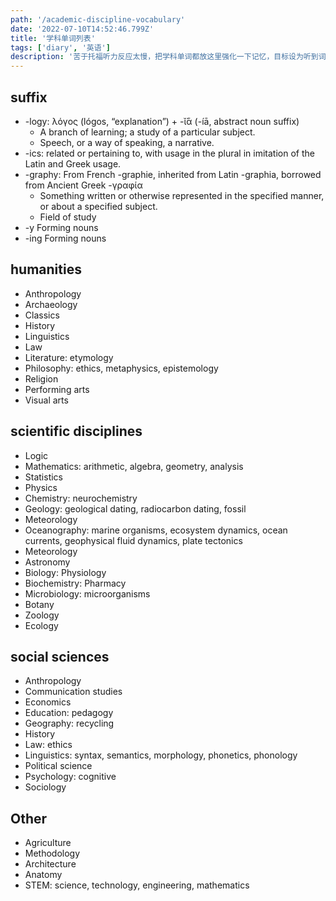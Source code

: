 ```yaml
---
path: '/academic-discipline-vocabulary'
date: '2022-07-10T14:52:46.799Z'
title: '学科单词列表'
tags: ['diary', '英语']
description: '苦于托福听力反应太慢，把学科单词都放这里强化一下记忆，目标设为听到词半秒有概念吧。哎，真的太难太难了，考一个托福得把全部学科扫一遍'
---
```


## suffix

- -logy: λόγος (lógos, “explanation”) + -ῐ́ᾱ (-íā, abstract noun suffix)
  - A branch of learning; a study of a particular subject.
  - Speech, or a way of speaking, a narrative.
- -ics: related or pertaining to, with usage in the plural in imitation of the Latin and Greek usage.
- -graphy: From French -graphie, inherited from Latin -graphia, borrowed from Ancient Greek -γραφία
  - Something written or otherwise represented in the specified manner, or about a specified subject.
  - Field of study
- -y Forming nouns
- -ing Forming nouns

## humanities

- Anthropology
- Archaeology
- Classics
- History
- Linguistics
- Law
- Literature: etymology
- Philosophy: ethics, metaphysics, epistemology
- Religion
- Performing arts
- Visual arts

## scientific disciplines

- Logic
- Mathematics: arithmetic, algebra, geometry, analysis
- Statistics
- Physics
- Chemistry: neurochemistry
- Geology: geological dating, radiocarbon dating, fossil
- Meteorology
- Oceanography: marine organisms, ecosystem dynamics, ocean currents, geophysical fluid dynamics, plate tectonics
- Meteorology
- Astronomy
- Biology: Physiology
- Biochemistry: Pharmacy
- Microbiology: microorganisms
- Botany
- Zoology
- Ecology

## social sciences

- Anthropology
- Communication studies
- Economics
- Education: pedagogy
- Geography: recycling
- History
- Law: ethics
- Linguistics: syntax, semantics, morphology, phonetics, phonology
- Political science
- Psychology: cognitive
- Sociology

## Other

- Agriculture
- Methodology
- Architecture
- Anatomy
- STEM: science, technology, engineering, mathematics
